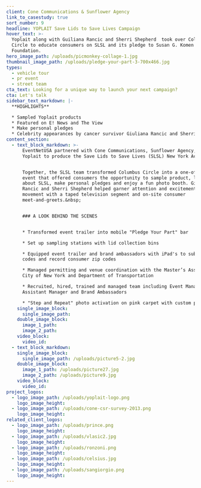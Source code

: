 ```yaml
---
client: Cone Communications & Sunflower Agency
link_to_casestudy: true
sort_number: 9
headline: YOPLAIT Save Lids to Save Lives Campaign
hover_text: >-
  Yoplait along with Guiliana Rancic and Sherri Shepherd  took over Columbus
  Circle to educate consumers on SLSL and its pledge to Susan G. Komen
  Foundation.
hero_image_path: /uploads/picmonkey-collage-1.jpg
thumbnail_image_path: /uploads/pledge-your-part-3-700x466.jpg
types:
  - vehicle tour
  - pr event
  - street team
cta_text: Looking for a unique way to launch your next campaign?
cta: Let's talk
sidebar_text_markdown: |-
  **HIGHLIGHTS**

  * Sampled Yoplait products
  * Featured on E! News and The View
  * Make personal pledges
  * Celebrity appearances by cancer survivor Giuliana Rancic and Sherri Shepherd
content_section:
  - text_block_markdown: >-
      EventNetUSA partnered with Cone Communications, Sunflower Agency, and
      Yoplait to produce the Save Lids to Save Lives (SLSL) New York Activation.


      Together, the SLSL team transformed Columbus Circle into a one-of-a-kind
      event that offered consumers the opportunity to sample product, learn more
      about SLSL, make personal pledges and enjoy a fun photo booth. Giuliana
      Rancic and Sherri Shepherd helped garner attention and excitement for the
      movement with a taped television segment and on-site consumer
      meet-and-greets.&nbsp;


      ### A LOOK BEHIND THE SCENES


      * Transformed event trailer into mobile "Pledge Your Part" bar

      * Set up sampling stations with lid collection bins

      * Equipped event trailer and brand ambassadors with iPad's to submit lid
      codes and record consumer zip codes

      * Managed permitting and venue coordination with the Master’s Association,
      City of New York and Department of Transportation

      * Recruited, hired, trained and managed team including Event Manager,
      Assistant Manager and Brand Ambassadors

      * "Step and Repeat" photo activation on pink carpet with custom props
    single_image_block:
      single_image_path:
    double_image_block:
      image_1_path:
      image_2_path:
    video_block:
      video_id:
  - text_block_markdown:
    single_image_block:
      single_image_path: /uploads/picture5-2.jpg
    double_image_block:
      image_1_path: /uploads/picture27.jpg
      image_2_path: /uploads/picture9.jpg
    video_block:
      video_id:
project_logos:
  - logo_image_path: /uploads/yoplait-logo.png
    logo_image_height:
  - logo_image_path: /uploads/cone-csr-survey-2013.png
    logo_image_height:
related_client_logos:
  - logo_image_path: /uploads/prince.png
    logo_image_height:
  - logo_image_path: /uploads/vlasic2.jpg
    logo_image_height:
  - logo_image_path: /uploads/ronzoni.png
    logo_image_height:
  - logo_image_path: /uploads/celsius.jpg
    logo_image_height:
  - logo_image_path: /uploads/sangiorgio.png
    logo_image_height:
---
```

